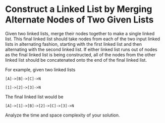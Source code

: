 # Construct a Linked List by Merging Alternate Nodes of Two Given Lists

Given two linked lists, merge their nodes together to make a single linked list.
This final linked list should take nodes from each of the two input linked lists
in alternating fashion, starting with the first linked list and then alternating
with the second linked list. If either linked list runs out of nodes as the
final linked list is being constructed, all of the nodes from the other linked
list should be concatenated onto the end of the final linked list. 

For example, given two linked lists
```
[A]->[B]->[C]->N

[1]->[2]->[3]->N
```

The final linked list would be 
```
[A]->[1]->[B]->[2]->[C]->[3]->N
```

Analyze the time and space complexity of your solution. 
